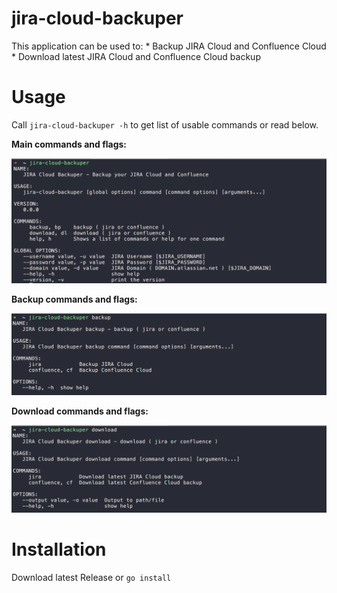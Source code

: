 # jira-cloud-backuper
This application can be used to:
    * Backup JIRA Cloud and Confluence Cloud
    * Download latest JIRA Cloud and Confluence Cloud backup

# Usage
Call `jira-cloud-backuper -h` to get list of usable commands or read below.

**Main commands and flags:**

![main](images/main.png)

**Backup commands and flags:**

![backup](images/backup.png)

**Download commands and flags:**

![download](images/download.png)

# Installation
Download latest Release or `go install`